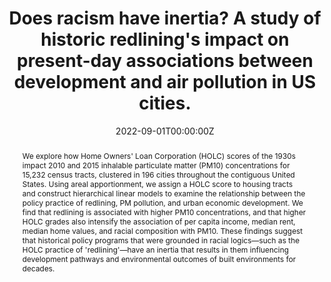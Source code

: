 ---
abstract: We explore how Home Owners' Loan Corporation (HOLC) scores of the 1930s impact 2010 and 2015 inhalable particulate matter (PM10) concentrations for 15,232 census tracts, clustered in 196 cities throughout the contiguous United States. Using areal apportionment, we assign a HOLC score to housing tracts and construct hierarchical linear models to examine the relationship between the policy practice of redlining, PM pollution, and urban economic development. We find that redlining is associated with higher PM10 concentrations, and that higher HOLC grades also intensify the association of per capita income, median rent, median home values, and racial composition with PM10. These findings suggest that historical policy programs that were grounded in racial logics—such as the HOLC practice of 'redlining'—have an inertia that results in them influencing development pathways and environmental outcomes of built environments for decades.
authors:
- Patrick Trent Greiner
- Rachel G. McKane
date: "2022-09-01T00:00:00Z"
doi: "https://doi.org/10.1088/1748-9326/ac9070"
featured: true
image:
  caption: 'Distribution of social ecological attributes conditioned on 1930s redline maps.'
  focal_point: ""
  preview_only: false
projects: []
publication: '*Environmental Research Letters, 17*(10)'
publication_short: ""
publication_types:
- "2"
publishDate: "2017-01-01T00:00:00Z"
#slides:
summary: Historical redlining is associated with present day pollution, and intensifies the relationship between development and pollution as well.
tags: 
- Environmental Justice
- Environmental Racism
- Climate Justice 
- Sustainable Development
- Historical Inequality
- Decoupling

title: Does racism have inertia? A study of historic redlining's impact on present-day associations between development and air pollution in US cities.
#url_code: ""
#url_dataset: ""
url_pdf: files/redline_pm10.pdf
#url_poster: ""
url_project: ""
#url_slides: ""
#url_source: ""
#url_video: ""
---